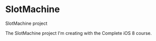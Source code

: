 SlotMachine
===========

SlotMachine project

The SlotMachine project I'm creating with the Complete iOS 8 course.
